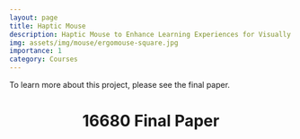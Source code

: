 ```yaml
---
layout: page
title: Haptic Mouse
description: Haptic Mouse to Enhance Learning Experiences for Visually Impaired Users
img: assets/img/mouse/ergomouse-square.jpg
importance: 1
category: Courses
---
```


To learn more about this project, please see the final paper.

<div class="post">
    <header class="post-header">
      <h1 class="post-title">
        16680 Final Paper
          <a
            href="/assets/pdf/16880_Haptics_Paper.pdf"
            target="_blank"
            rel="noopener noreferrer"
            class="float-right"
            ><i class="fa-solid fa-file-pdf"></i
          ></a>
      </h1>
    </header>
</div>